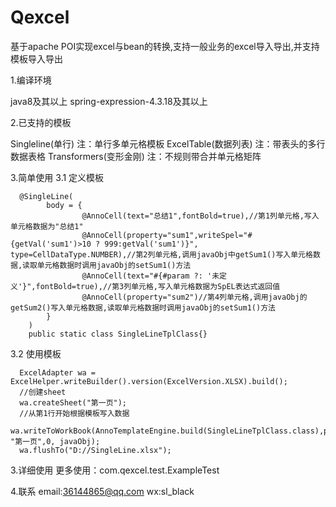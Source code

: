 # Qexcel
基于apache POI实现excel与bean的转换,支持一般业务的excel导入导出,并支持模板导入导出

1.编译环境

  java8及其以上
  spring-expression-4.3.18及其以上

2.已支持的模板

  Singleline(单行)  注：单行多单元格模板
  ExcelTable(数据列表) 注：带表头的多行数据表格
  Transformers(变形金刚) 注：不规则带合并单元格矩阵
  
3.简单使用
  3.1 定义模板
      
      @SingleLine(
            body = {
                    @AnnoCell(text="总结1",fontBold=true),//第1列单元格,写入单元格数据为"总结1"
                    @AnnoCell(property="sum1",writeSpel="#{getVal('sum1')>10 ? 999:getVal('sum1')}", type=CellDataType.NUMBER),//第2列单元格,调用javaObj中getSum1()写入单元格数据,读取单元格数据时调用javaObj的setSum1()方法
                    @AnnoCell(text="#{#param ?: '未定义'}",fontBold=true),//第3列单元格,写入单元格数据为SpEL表达式返回值
                    @AnnoCell(property="sum2")//第4列单元格,调用javaObj的getSum2()写入单元格数据,读取单元格数据时调用javaObj的setSum1()方法
            }
        )
        public static class SingleLineTplClass{}
   3.2 使用模板
   
      ExcelAdapter wa = ExcelHelper.writeBuilder().version(ExcelVersion.XLSX).build();
      //创建sheet
      wa.createSheet("第一页");
      //从第1行开始根据模板写入数据
      wa.writeToWorkBook(AnnoTemplateEngine.build(SingleLineTplClass.class),params, "第一页",0, javaObj);
      wa.flushTo("D://SingleLine.xlsx");
      
3.详细使用
  更多使用：com.qexcel.test.ExampleTest
  
4.联系
  email:36144865@qq.com
  wx:sl_black
